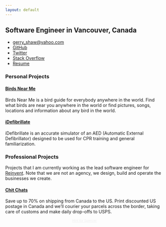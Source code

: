 ```yaml
---
layout: default
---
```


## Software Engineer in Vancouver, Canada

* [gerry_shaw@yahoo.com](mailto:gerry_shaw@yahoo.com)
* [GitHub](https://github.com/gshaw)
* [Twitter](https://twitter.com/gerry_shaw)
* [Stack Overflow](https://stackoverflow.com/users/265940/gerry-shaw)
* [Resume](/resume)

### Personal Projects

#### [Birds Near Me](https://birdsnearme.com)

Birds Near Me is a bird guide for everybody anywhere in the world. Find what birds are near you anywhere in the world or find pictures, songs, locations and information about any bird in the world.

#### [iDefibrillate](https://gshaw.ca/idefibrillate/)

iDefibrillate is an accurate simulator of an AED (Automatic External Defibrillator) designed to be used for CPR training and general familiarization.

### Professional Projects

Projects that I am currently working as the lead software engineer for [Reinvent](https://reinvent.com). Note that we are not an agency, we design, build and operate the businesses we create.

#### [Chit Chats](https://chitchats.com)

Save up to 70% on shipping from Canada to the US. Print discounted US postage in Canada and we’ll courier your parcels across the border, taking care of customs and make daily drop-offs to USPS.

<p style="text-align:center"><a href="/spencer" style="font-size: 10px; color:#eee">Hint for Spencer</a></p>
